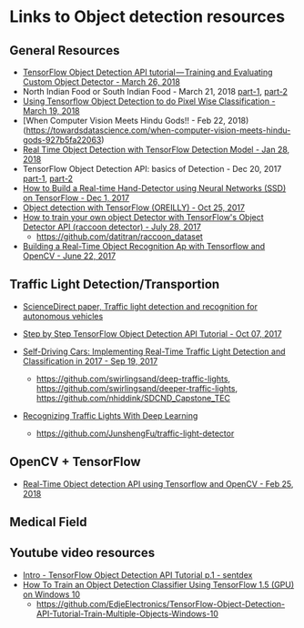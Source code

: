 # Links to Object detection resources

## General Resources
* [TensorFlow Object Detection API tutorial — Training and Evaluating Custom Object Detector - March 26, 2018](https://becominghuman.ai/tensorflow-object-detection-api-tutorial-training-and-evaluating-custom-object-detector-ed2594afcf73)
* North Indian Food or South Indian Food - March 21, 2018 [part-1](https://towardsdatascience.com/north-indian-food-or-south-indian-food-deep-learning-knows-it-all-part-1-13e1d20c359c), [part-2](https://towardsdatascience.com/north-indian-food-or-south-indian-food-deep-learning-knows-it-all-part-2-14a59d0ffc15)
* [Using Tensorflow Object Detection to do Pixel Wise Classification - March 19, 2018](https://towardsdatascience.com/using-tensorflow-object-detection-to-do-pixel-wise-classification-702bf2605182)
* [When Computer Vision Meets Hindu Gods!! - Feb 22, 2018)(https://towardsdatascience.com/when-computer-vision-meets-hindu-gods-927b5fa22063)
* [Real Time Object Detection with TensorFlow Detection Model - Jan 28, 2018](https://towardsdatascience.com/real-time-object-detection-with-tensorflow-detection-model-e7fd20421d5d)
* TensorFlow Object Detection API: basics of Detection - Dec 20, 2017 [part-1](https://becominghuman.ai/tensorflow-object-detection-api-basics-of-detection-7b134d689c75), [part-2](https://becominghuman.ai/tensorflow-object-detection-api-basics-of-detection-2-2-28b348495eec)
* [How to Build a Real-time Hand-Detector using Neural Networks (SSD) on TensorFlow - Dec 1, 2017](https://towardsdatascience.com/how-to-build-a-real-time-hand-detector-using-neural-networks-ssd-on-tensorflow-d6bac0e4b2ce)
* [Object detection with TensorFlow (OREILLY) - Oct 25, 2017](https://www.oreilly.com/ideas/object-detection-with-tensorflow)
* [How to train your own object Detector with TensorFlow's Object Detector API (raccoon detector) - July 28, 2017](https://towardsdatascience.com/how-to-train-your-own-object-detector-with-tensorflows-object-detector-api-bec72ecfe1d9)
  * https://github.com/datitran/raccoon_dataset
* [Building a Real-Time Object Recognition Ap with Tensorflow and OpenCV - June 22, 2017](https://towardsdatascience.com/building-a-real-time-object-recognition-app-with-tensorflow-and-opencv-b7a2b4ebdc32)

## Traffic Light Detection/Transportion
* [ScienceDirect paper, Traffic light detection and recognition for autonomous vehicles](https://www.sciencedirect.com/science/article/pii/S1005888515606240)

* [Step by Step TensorFlow Object Detection API Tutorial - Oct 07, 2017](https://medium.com/@WuStangDan/step-by-step-tensorflow-object-detection-api-tutorial-part-1-selecting-a-model-a02b6aabe39e)
* [Self-Driving Cars: Implementing Real-Time Traffic Light Detection and Classification in 2017 - Sep 19, 2017](https://codeburst.io/self-driving-cars-implementing-real-time-traffic-light-detection-and-classification-in-2017-7d9ae8df1c58)
  * https://github.com/swirlingsand/deep-traffic-lights, https://github.com/swirlingsand/deeper-traffic-lights, https://github.com/nhiddink/SDCND_Capstone_TEC
* [Recognizing Traffic Lights With Deep Learning](https://medium.freecodecamp.org/recognizing-traffic-lights-with-deep-learning-23dae23287cc)
  * https://github.com/JunshengFu/traffic-light-detector

## OpenCV + TensorFlow
* [Real-Time Object detection API using Tensorflow and OpenCV - Feb 25, 2018](https://towardsdatascience.com/real-time-object-detection-api-using-tensorflow-and-opencv-47b505d745c4)


## Medical Field

## Youtube video resources
* [Intro - TensorFlow Object Detection API Tutorial p.1 - sentdex](https://www.youtube.com/watch?v=COlbP62-B-U&list=PLQVvvaa0QuDcNK5GeCQnxYnSSaar2tpku)
* [How To Train an Object Detection Classifier Using TensorFlow 1.5 (GPU) on Windows 10](https://www.youtube.com/watch?v=Rgpfk6eYxJA)
  * https://github.com/EdjeElectronics/TensorFlow-Object-Detection-API-Tutorial-Train-Multiple-Objects-Windows-10
  

